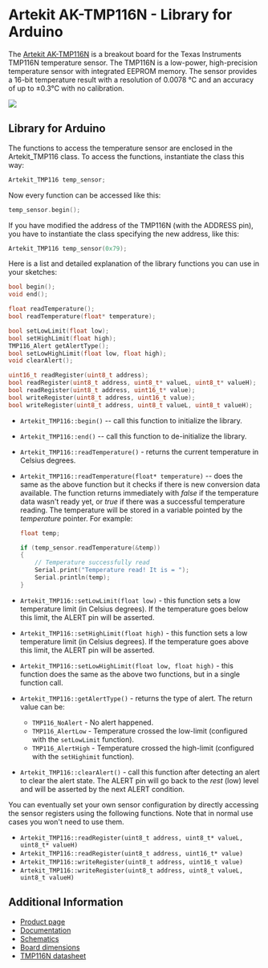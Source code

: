 # Artekit AK-TMP116N - Library for Arduino

The [Artekit AK-TMP116N](https://www.artekit.eu/products/breakout-boards/ak-tmp116n/) is a breakout board for the Texas Instruments TMP116N temperature sensor. The TMP116N is a low-power, high-precision temperature sensor with integrated EEPROM memory. The sensor provides a 16-bit temperature result with a resolution of 0.0078 °C and an accuracy of up to ±0.3°C with no calibration.

[![](https://www.artekit.eu/resources/doc/ak-tmp116n/ak-tmp116n-blog.jpg)](https://www.artekit.eu/products/breakout-boards/ak-tmp116n/)

## Library for Arduino

The functions to access the temperature sensor are enclosed in the Artekit_TMP116 class. To access the functions, instantiate the class this way:

``` cpp
Artekit_TMP116 temp_sensor;
```

Now every function can be accessed like this:

``` cpp
temp_sensor.begin();
```

If you have modified the address of the TMP116N (with the ADDRESS pin), you have to instantiate the class specifying the new address, like this:

``` cpp
Artekit_TMP116 temp_sensor(0x79);
```

Here is a list and detailed explanation of the library functions you can use in your sketches:

``` cpp
bool begin();
void end();

float readTemperature();
bool readTemperature(float* temperature);

bool setLowLimit(float low);
bool setHighLimit(float high);
TMP116_Alert getAlertType();
bool setLowHighLimit(float low, float high);
void clearAlert();

uint16_t readRegister(uint8_t address);
bool readRegister(uint8_t address, uint8_t* valueL, uint8_t* valueH);
bool readRegister(uint8_t address, uint16_t* value);
bool writeRegister(uint8_t address, uint16_t value);
bool writeRegister(uint8_t address, uint8_t valueL, uint8_t valueH);
```

* `Artekit_TMP116::begin()` -- call this function to initialize the library.
* `Artekit_TMP116::end()` -- call this function to de-initialize the library.
* `Artekit_TMP116::readTemperature()` - returns the current temperature in Celsius degrees.
* `Artekit_TMP116::readTemperature(float* temperature)` -- does the same as the above function but it checks if there is new conversion data available. The function returns immediately with *false* if the temperature data wasn't ready yet, or *true* if there was a successful temperature reading. The temperature will be stored in a variable pointed by the *temperature* pointer. For example:

	``` cpp
	float temp;

	if (temp_sensor.readTemperature(&temp))
	{
		// Temperature successfully read
		Serial.print("Temperature read! It is = ");
		Serial.println(temp);
	}
	```

* `Artekit_TMP116::setLowLimit(float low)` - this function sets a low temperature limit (in Celsius degrees). If the temperature goes below this limit, the ALERT pin will be asserted.

* `Artekit_TMP116::setHighLimit(float high)` - this function sets a low temperature limit (in Celsius degrees). If the temperature goes above this limit, the ALERT pin will be asserted.

* `Artekit_TMP116::setLowHighLimit(float low, float high)` - this function does the same as the above two functions, but in a single function call.

* `Artekit_TMP116::getAlertType()` - returns the type of alert. The return value can be:
	* `TMP116_NoAlert` - No alert happened.
	* `TMP116_AlertLow` - Temperature crossed the low-limit (configured with the `setLowLimit` function).
	* `TMP116_AlertHigh` - Temperature crossed the high-limit (configured with the `setHighimit` function).

* `Artekit_TMP116::clearAlert()` - call this function after detecting an alert to clear the alert state. The ALERT pin will go back to the *rest* (low) level and will be asserted by the next ALERT condition.

You can eventually set your own sensor configuration by directly accessing the sensor registers using the following functions. Note that in normal use cases you won't need to use them.

* `Artekit_TMP116::readRegister(uint8_t address, uint8_t* valueL, uint8_t* valueH)`
* `Artekit_TMP116::readRegister(uint8_t address, uint16_t* value)`
* `Artekit_TMP116::writeRegister(uint8_t address, uint16_t value)`
* `Artekit_TMP116::writeRegister(uint8_t address, uint8_t valueL, uint8_t valueH)`

## Additional Information

* [Product page](https://www.artekit.eu/products/breakout-boards/ak-tmp116n/)
* [Documentation](https://www.artekit.eu/doc/guides/ak-tmp116n/)
* [Schematics](https://www.artekit.eu/resources/ak-tmp116n/doc/AK-TMP116N-Schematics.pdf)
* [Board dimensions](https://www.artekit.eu/resources/ak-tmp116n/doc/AK-TMP116N-Dimensions.pdf)
* [TMP116N datasheet](https://www.artekit.eu/resources/ak-tmp116n/doc/tmp116.pdf)
